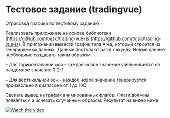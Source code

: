 # Тестовое задание (tradingvue)
Отрисовка графика по тестовому заданию

Реализовать приложение на основе библиотеки [https://github.com/tvjsx/trading-vue-js](https://github.com/tvjsx/trading-vue-js). В приложении вывести график типа Area, который строится из генерируемых данных. Данные поступают раз в секунду. Новые данные необходимо создавать таким образом:

– Для горизонтальной оси - каждое новое значение увеличивается на рандомное значение 0.2-1.

– Для вертикальной оси - каждое новое значение генерируется произвольно в диапазоне от 1 до 100. 

Сделать вывод на график анимированных флагов. Флаги должны появляться и исчезать случайным образом. Результат на видео ниже.


[![Watch the video](https://img.youtube.com/vi/pEjV8ydhagM/maxresdefault.jpg)](https://www.youtube.com/watch?v=pEjV8ydhagM)

